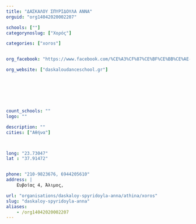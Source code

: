 ```yaml
---
title: "ΔΑΣΚΑΛΟΥ ΣΠΥΡΙΔΟΥΛΑ ΑΝΝΑ"
orguid: "org14042020002207"

schools: [""]
categorynoslug: ["Χορός"]

categories: ["xoros"]


org_facebook: "https://www.facebook.com/%CE%A3%CF%87%CE%BF%CE%BB%CE%AE-%CE%A7%CE%BF%CF%81%CE%BF%CF%8D-%CE%A3%CF%80%CF%85%CF%81%CE%B9%CE%B4%CE%BF%CF%8D%CE%BB%CE%B1-%CE%86%CE%BD%CE%BD%CE%B1-%CE%94%CE%B1%CF%83%CE%BA%CE%AC%CE%BB%CE%BF%CF%85-485093344841671/"

org_website: ["daskaloudanceschool.gr"]







count_schools: ""
logo: ""

description: ""
cities: ["Αθήνα"]



long: "23.73047"
lat : "37.91472"


phone: "210-9823676, 6944205610"
address: |
    Ευβοίας 4, Άλιμος,

url: "organisations/daskaloy-spyridoyla-anna/athina/xoros"
slug: "daskaloy-spyridoyla-anna"
aliases:
    - /org14042020002207
---
```



